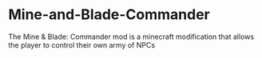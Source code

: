 Mine-and-Blade-Commander
========================

The Mine &amp; Blade: Commander mod is a minecraft modification that allows the player to control their own army of NPCs